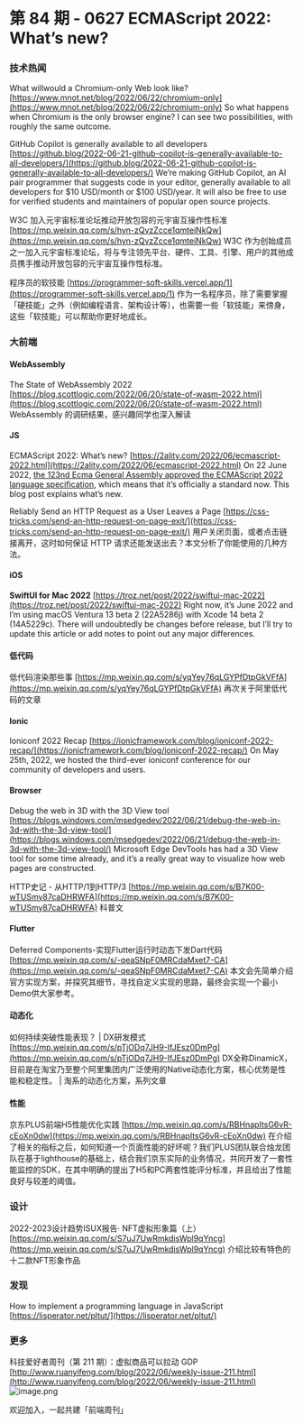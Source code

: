 # 第 84 期 - 0627 ECMAScript 2022: What’s new?
### 技术热闻
What willwould a Chromium-only Web look like?
[https://www.mnot.net/blog/2022/06/22/chromium-only](https://www.mnot.net/blog/2022/06/22/chromium-only)
So what happens when Chromium is the only browser engine? I can see two possibilities, with roughly the same outcome.

GitHub Copilot is generally available to all developers
[https://github.blog/2022-06-21-github-copilot-is-generally-available-to-all-developers/](https://github.blog/2022-06-21-github-copilot-is-generally-available-to-all-developers/)
We’re making GitHub Copilot, an AI pair programmer that suggests code in your editor, generally available to all developers for $10 USD/month or $100 USD/year. It will also be free to use for verified students and maintainers of popular open source projects.

W3C 加入元宇宙标准论坛推动开放包容的元宇宙互操作性标准
[https://mp.weixin.qq.com/s/hyn-zQvzZcce1qmteiNkQw](https://mp.weixin.qq.com/s/hyn-zQvzZcce1qmteiNkQw)
W3C 作为创始成员之一加入元宇宙标准论坛，将与专注领先平台、硬件、工具、引擎、用户的其他成员携手推动开放包容的元宇宙互操作性标准。

程序员的软技能
[https://programmer-soft-skills.vercel.app/1](https://programmer-soft-skills.vercel.app/1)
作为一名程序员，除了需要掌握「硬技能」之外（例如编程语言、架构设计等），也需要一些「软技能」来傍身，这些「软技能」可以帮助你更好地成长。

### 大前端
#### WebAssembly
The State of WebAssembly 2022
[https://blog.scottlogic.com/2022/06/20/state-of-wasm-2022.html](https://blog.scottlogic.com/2022/06/20/state-of-wasm-2022.html)
WebAssembly 的调研结果，感兴趣同学也深入解读

#### JS
ECMAScript 2022: What’s new?
[https://2ality.com/2022/06/ecmascript-2022.html](https://2ality.com/2022/06/ecmascript-2022.html)
On 22 June 2022, [the 123nd Ecma General Assembly approved the ECMAScript 2022 language specification](https://www.ecma-international.org/news/ecma-international-approves-new-standards-6/), which means that it’s officially a standard now. This blog post explains what’s new.

Reliably Send an HTTP Request as a User Leaves a Page
[https://css-tricks.com/send-an-http-request-on-page-exit/](https://css-tricks.com/send-an-http-request-on-page-exit/)
用户关闭页面，或者点击链接离开，这时如何保证 HTTP 请求还能发送出去？本文分析了你能使用的几种方法。

#### iOS
**SwiftUI for Mac 2022**
[https://troz.net/post/2022/swiftui-mac-2022](https://troz.net/post/2022/swiftui-mac-2022)
Right now, it’s June 2022 and I’m using macOS Ventura 13 beta 2 (22A5286j) with Xcode 14 beta 2 (14A5229c). There will undoubtedly be changes before release, but I’ll try to update this article or add notes to point out any major differences.

#### 低代码
低代码渲染那些事
[https://mp.weixin.qq.com/s/yqYey76qLGYPfDtpGkVFfA](https://mp.weixin.qq.com/s/yqYey76qLGYPfDtpGkVFfA)
再次关于阿里低代码的文章

#### Ionic
Ioniconf 2022 Recap
[https://ionicframework.com/blog/ioniconf-2022-recap/](https://ionicframework.com/blog/ioniconf-2022-recap/)
On May 25th, 2022, we hosted the third-ever ioniconf conference for our community of developers and users.

#### Browser
Debug the web in 3D with the 3D View tool
[https://blogs.windows.com/msedgedev/2022/06/21/debug-the-web-in-3d-with-the-3d-view-tool/](https://blogs.windows.com/msedgedev/2022/06/21/debug-the-web-in-3d-with-the-3d-view-tool/)
Microsoft Edge DevTools has had a 3D View tool for some time already, and it’s a really great way to visualize how web pages are constructed.

HTTP史记 - 从HTTP/1到HTTP/3
[https://mp.weixin.qq.com/s/B7K00-wTUSmy87caDHRWFA](https://mp.weixin.qq.com/s/B7K00-wTUSmy87caDHRWFA)
科普文

#### Flutter
Deferred Components-实现Flutter运行时动态下发Dart代码
[https://mp.weixin.qq.com/s/-qeaSNpF0MRCdaMxet7-CA](https://mp.weixin.qq.com/s/-qeaSNpF0MRCdaMxet7-CA)
本文会先简单介绍官方实现方案，并探究其细节，寻找自定义实现的思路，最终会实现一个最小Demo供大家参考。

#### 动态化
如何持续突破性能表现？ | DX研发模式
[https://mp.weixin.qq.com/s/pTjODq7JH9-IfJEsz0DmPg](https://mp.weixin.qq.com/s/pTjODq7JH9-IfJEsz0DmPg)
DX全称DinamicX，目前是在淘宝乃至整个阿里集团内广泛使用的Native动态化方案，核心优势是性能和稳定性。
| 淘系的动态化方案，系列文章

#### 性能
京东PLUS前端H5性能优化实践
[https://mp.weixin.qq.com/s/RBHnapItsG6vR-cEoXn0dw](https://mp.weixin.qq.com/s/RBHnapItsG6vR-cEoXn0dw)
在介绍了相关的指标之后，如何知道一个页面性能的好坏呢？我们PLUS团队联合烛龙团队在基于lighthouse的基础上，结合我们京东实际的业务情况，共同开发了一套性能监控的SDK，在其中明确的提出了H5和PC两套性能评分标准，并且给出了性能良好与较差的阈值。

### 设计
2022-2023设计趋势ISUX报告· NFT虚拟形象篇（上）
[https://mp.weixin.qq.com/s/S7uJ7UwRmkdisWpl9qYncg](https://mp.weixin.qq.com/s/S7uJ7UwRmkdisWpl9qYncg)
介绍比较有特色的十二款NFT形象作品

### 发现
How to implement a programming language in JavaScript
[https://lisperator.net/pltut/](https://lisperator.net/pltut/)

### 更多
科技爱好者周刊（第 211 期）：虚拟商品可以拉动 GDP
[http://www.ruanyifeng.com/blog/2022/06/weekly-issue-211.html](http://www.ruanyifeng.com/blog/2022/06/weekly-issue-211.html)
![image.png](https://cdn.nlark.com/yuque/0/2020/png/85771/1605930034828-7fc81343-651f-4a15-8465-eebe5a23cf61.png#crop=0&crop=0&crop=1&crop=1&height=31&id=C5Hpa&margin=%5Bobject%20Object%5D&name=image.png&originHeight=90&originWidth=2186&originalType=binary&ratio=1&rotation=0&showTitle=false&size=14325&status=done&style=none&title=&width=746)


欢迎加入，一起共建「前端周刊」
